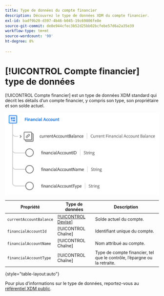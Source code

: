 ```yaml
---
title: Type de données du compte financier
description: Découvrez le type de données XDM du compte financier.
exl-id: badf9b20-d397-4b46-b045-19c69806fe8e
source-git-commit: de8e944cfec3b52d25bb02bcfebe57d6a2a35e39
workflow-type: tm+mt
source-wordcount: '90'
ht-degree: 8%

---
```


# [!UICONTROL Compte financier] type de données

[!UICONTROL Compte financier] est un type de données XDM standard qui décrit les détails d’un compte financier, y compris son type, son propriétaire et son solde actuel.

![](../images/data-types/financial-account.png)

| Propriété | Type de données | Description |
| --- | --- | --- |
| `currentAccountBalance` | [[!UICONTROL Devise]](./currency.md) | Solde actuel du compte. |
| `financialAccountId` | [!UICONTROL Chaîne] | Identifiant unique du compte. |
| `financialAccountName` | [!UICONTROL Chaîne] | Nom attribué au compte. |
| `financialAccountType` | [!UICONTROL Chaîne] | Type de compte financier, tel que le contrôle, l’épargne ou la retraite. |

{style="table-layout:auto"}

Pour plus d’informations sur le type de données, reportez-vous au [référentiel XDM public](https://github.com/adobe/xdm/blob/master/docs/reference/datatypes/financial-account.schema.json).
